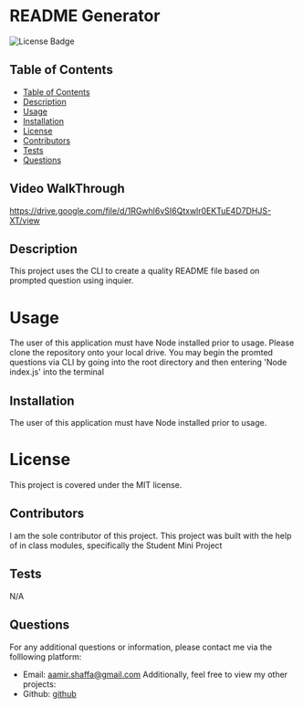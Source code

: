 # README Generator 
![License Badge](https://img.shields.io/badge/License-MIT-blue)

## Table of Contents
- [Table of Contents](#table-of-contents)
- [Description](#description)
- [Usage](#usage)
- [Installation](#installation)
- [License](#license)
- [Contributors](#contributors)
- [Tests](#tests)
- [Questions](#questions)

## Video WalkThrough
https://drive.google.com/file/d/1RGwhl6vSI6Qtxwlr0EKTuE4D7DHJS-XT/view


## Description
This project uses the CLI to create a quality README file based on prompted question using inquier.

# Usage 
The user of this application must have Node installed prior to usage. Please clone the repository onto your local drive. You may begin the promted questions via CLI by going into the root directory and then entering 'Node index.js' into the terminal 

## Installation 
The user of this application must have Node installed prior to usage.

# License 
This project is covered under the MIT license.

## Contributors
I am the sole contributor of this project. This project was built with the help of in class modules, specifically the Student Mini Project

## Tests 
N/A

## Questions 
For any additional questions or information, please contact me via the folllowing platform:
- Email:  aamir.shaffa@gmail.com
Additionally, feel free to view my other projects: 
- Github: [github](https://github.com/shaffachaudhry)
